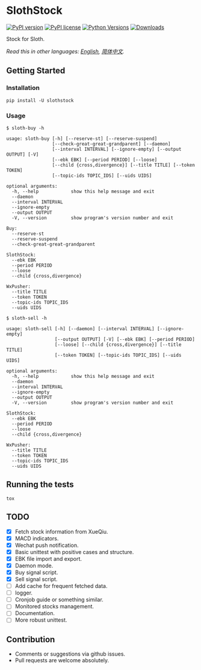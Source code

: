 # SlothStock

[![PyPI version](https://badge.fury.io/py/slothstock.svg)](https://badge.fury.io/py/slothstock)
[![PyPI license](https://img.shields.io/pypi/l/slothstock.svg)](https://pypi.python.org/pypi/slothstock/)
[![Python Versions](https://img.shields.io/pypi/pyversions/slothstock.svg)](https://pypi.python.org/pypi/slothstock/)
[![Downloads](https://pepy.tech/badge/slothstock)](https://pepy.tech/project/slothstock)

Stock for Sloth.

*Read this in other languages: [English](README.md), [简体中文](README-zh.md).*

## Getting Started

### Installation

```shell
pip install -U slothstock
```

### Usage

```shell
$ sloth-buy -h

usage: sloth-buy [-h] [--reserve-st] [--reserve-suspend]
                 [--check-great-great-grandparent] [--daemon]
                 [--interval INTERVAL] [--ignore-empty] [--output OUTPUT] [-V]
                 [--ebk EBK] [--period PERIOD] [--loose]
                 [--child {cross,divergence}] [--title TITLE] [--token TOKEN]
                 [--topic-ids TOPIC_IDS] [--uids UIDS]

optional arguments:
  -h, --help            show this help message and exit
  --daemon
  --interval INTERVAL
  --ignore-empty
  --output OUTPUT
  -V, --version         show program's version number and exit

Buy:
  --reserve-st
  --reserve-suspend
  --check-great-great-grandparent

SlothStock:
  --ebk EBK
  --period PERIOD
  --loose
  --child {cross,divergence}

WxPusher:
  --title TITLE
  --token TOKEN
  --topic-ids TOPIC_IDS
  --uids UIDS
```

```shell
$ sloth-sell -h

usage: sloth-sell [-h] [--daemon] [--interval INTERVAL] [--ignore-empty]
                  [--output OUTPUT] [-V] [--ebk EBK] [--period PERIOD]
                  [--loose] [--child {cross,divergence}] [--title TITLE]
                  [--token TOKEN] [--topic-ids TOPIC_IDS] [--uids UIDS]

optional arguments:
  -h, --help            show this help message and exit
  --daemon
  --interval INTERVAL
  --ignore-empty
  --output OUTPUT
  -V, --version         show program's version number and exit

SlothStock:
  --ebk EBK
  --period PERIOD
  --loose
  --child {cross,divergence}

WxPusher:
  --title TITLE
  --token TOKEN
  --topic-ids TOPIC_IDS
  --uids UIDS
```

## Running the tests

```shell
tox
```

## TODO

- [x] Fetch stock information from XueQiu.
- [x] MACD indicators.
- [x] Wechat push notification.
- [x] Basic unittest with positive cases and structure.
- [x] EBK file import and export.
- [x] Daemon mode.
- [x] Buy signal script.
- [x] Sell signal script.
- [ ] Add cache for frequent fetched data.
- [ ] logger.
- [ ] Cronjob guide or something similar.
- [ ] Monitored stocks management.
- [ ] Documentation.
- [ ] More robust unittest.

## Contribution

- Comments or suggestions via github issues.
- Pull requests are welcome absolutely.
